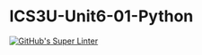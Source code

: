 # ICS3U-Unit6-01-Python

[![GitHub's Super Linter](https://github.com/Michael-Zagon/ICS3U-Unit6-01-Python/workflows/GitHub's%20Super%20Linter/badge.svg)](https://github.com/Michael-Zagon/ICS3U-Unit6-01-Python/actions)
